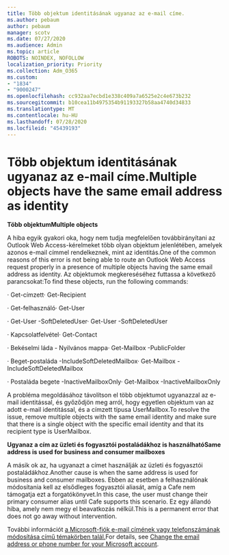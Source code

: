 ```yaml
---
title: Több objektum identitásának ugyanaz az e-mail címe.
ms.author: pebaum
author: pebaum
manager: scotv
ms.date: 07/27/2020
ms.audience: Admin
ms.topic: article
ROBOTS: NOINDEX, NOFOLLOW
localization_priority: Priority
ms.collection: Adm_O365
ms.custom:
- "1834"
- "9000247"
ms.openlocfilehash: cc932aa7ecbd1e338c409a7a6525e2c4e673b232
ms.sourcegitcommit: b10cea11b4975354b91193327b58aa4740d34833
ms.translationtype: MT
ms.contentlocale: hu-HU
ms.lasthandoff: 07/28/2020
ms.locfileid: "45439193"
---
```

# <a name="multiple-objects-have-the-same-email-address-as-identity"></a><span data-ttu-id="ba033-102">Több objektum identitásának ugyanaz az e-mail címe.</span><span class="sxs-lookup"><span data-stu-id="ba033-102">Multiple objects have the same email address as identity</span></span>

<span data-ttu-id="ba033-103">**Több objektum**</span><span class="sxs-lookup"><span data-stu-id="ba033-103">**Multiple objects**</span></span>

<span data-ttu-id="ba033-104">A hiba egyik gyakori oka, hogy nem tudja megfelelően továbbirányítani az Outlook Web Access-kérelmeket több olyan objektum jelenlétében, amelyek azonos e-mail címmel rendelkeznek, mint az identitás.</span><span class="sxs-lookup"><span data-stu-id="ba033-104">One of the common reasons of this error is not being able to route an Outlook Web Access request properly in a presence of multiple objects having the same email address as identity.</span></span> <span data-ttu-id="ba033-105">Az objektumok megkereséséhez futtassa a következő parancsokat:</span><span class="sxs-lookup"><span data-stu-id="ba033-105">To find these objects, run the following commands:</span></span>

<span data-ttu-id="ba033-106">· Get-címzett<email address></span><span class="sxs-lookup"><span data-stu-id="ba033-106">· Get-Recipient <email address></span></span>

<span data-ttu-id="ba033-107">· Get-felhasználó<email address></span><span class="sxs-lookup"><span data-stu-id="ba033-107">· Get-User <email address></span></span>

<span data-ttu-id="ba033-108">· Get-User <email address> -SoftDeletedUser</span><span class="sxs-lookup"><span data-stu-id="ba033-108">· Get-User <email address> -SoftDeletedUser</span></span>

<span data-ttu-id="ba033-109">· Kapcsolatfelvétel<email address></span><span class="sxs-lookup"><span data-stu-id="ba033-109">· Get-Contact <email address></span></span>

<span data-ttu-id="ba033-110">· Bekéselmi láda <email address> - Nyilvános mappa</span><span class="sxs-lookup"><span data-stu-id="ba033-110">· Get-Mailbox <email address> -PublicFolder</span></span>

<span data-ttu-id="ba033-111">· Beget-postaláda <email address> -IncludeSoftDeletedMailbox</span><span class="sxs-lookup"><span data-stu-id="ba033-111">· Get-Mailbox <email address> -IncludeSoftDeletedMailbox</span></span>

<span data-ttu-id="ba033-112">· Postaláda begete <email address> -InactiveMailboxOnly</span><span class="sxs-lookup"><span data-stu-id="ba033-112">· Get-Mailbox <email address> -InactiveMailboxOnly</span></span>

<span data-ttu-id="ba033-113">A probléma megoldásához távolítson el több objektumot ugyanazzal az e-mail identitással, és győződjön meg arról, hogy egyetlen objektum van az adott e-mail identitással, és a címzett típusa UserMailbox.</span><span class="sxs-lookup"><span data-stu-id="ba033-113">To resolve the issue, remove multiple objects with the same email identity and make sure that there is a single object with the specific email identity and that its recipient type is UserMailbox.</span></span>

<span data-ttu-id="ba033-114">**Ugyanaz a cím az üzleti és fogyasztói postaládákhoz is használható**</span><span class="sxs-lookup"><span data-stu-id="ba033-114">**Same address is used for business and consumer mailboxes**</span></span>

<span data-ttu-id="ba033-115">A másik ok az, ha ugyanazt a címet használják az üzleti és fogyasztói postaládákhoz.</span><span class="sxs-lookup"><span data-stu-id="ba033-115">Another cause is when the same address is used for business and consumer mailboxes.</span></span> <span data-ttu-id="ba033-116">Ebben az esetben a felhasználónak módosítania kell az elsődleges fogyasztói aliasát, amíg a Cafe nem támogatja ezt a forgatókönyvet.</span><span class="sxs-lookup"><span data-stu-id="ba033-116">In this case, the user must change their primary consumer alias until Cafe supports this scenario.</span></span> <span data-ttu-id="ba033-117">Ez egy állandó hiba, amely nem megy el beavatkozás nélkül.</span><span class="sxs-lookup"><span data-stu-id="ba033-117">This is a permanent error that does not go away without intervention.</span></span>

<span data-ttu-id="ba033-118">További információt [a Microsoft-fiók e-mail címének vagy telefonszámának módosítása című témakörben talál.](https://support.microsoft.com/help/11545/microsoft-account-rename-your-personal-account)</span><span class="sxs-lookup"><span data-stu-id="ba033-118">For details, see [Change the email address or phone number for your Microsoft account](https://support.microsoft.com/help/11545/microsoft-account-rename-your-personal-account).</span></span>